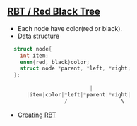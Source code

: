 ## [RBT / Red Black Tree](https://www.youtube.com/watch?v=UaLIHuR1t8Q&t=883s)
- Each node have color(red or black). 
- Data structure
```c
  struct node{ 
    int item;  
    enum{red, black}color;
    struct node *parent, *left, *right; 
  };
  
                          |
      |item|color|*left|*parent|*right|
                  /                 \
```
- [Creating RBT](Creating_RBT)
